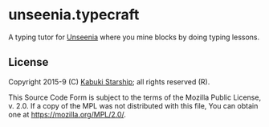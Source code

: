 # unseenia.typecraft

A typing tutor for [Unseenia](https://unseenia.com) where you mine blocks by doing typing lessons.

## License

Copyright 2015-9 (C) [Kabuki Starship](https://kabukistarship.com); all rights reserved (R).

This Source Code Form is subject to the terms of the Mozilla Public License, v. 2.0. If a copy of the MPL was not distributed with this file, You can obtain one at <https://mozilla.org/MPL/2.0/>.
